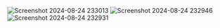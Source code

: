 ![Screenshot 2024-08-24 233013](https://github.com/user-attachments/assets/a4034374-8f19-4e21-b11e-624c41a23d4f)
![Screenshot 2024-08-24 232946](https://github.com/user-attachments/assets/d6f437f4-9290-4efa-83d5-36c92f29bbf1)
![Screenshot 2024-08-24 232931](https://github.com/user-attachments/assets/7e2fc782-c9fd-4542-974d-6851e32b4247)
